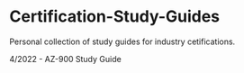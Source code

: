 # Certification-Study-Guides
Personal collection of study guides for industry cetifications.

4/2022 - AZ-900 Study Guide

